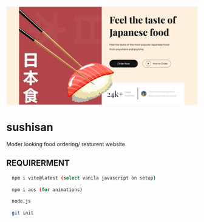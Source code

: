 ![ALT representaion](https://github.com/ARSHAD023/sushisan/blob/main/public/shushi-san.png)


# sushisan
Moder looking food ordering/ resturent website.

## REQUIRERMENT
```bash
  npm i vite@latest (select vanila javascript on setup)
```
```bash
  npm i aos (for animations)
```

```bash
  node.js
```
```bash
  git init 
```


